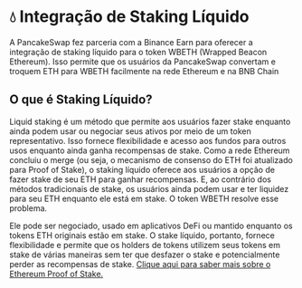 # 💧 Integração de Staking Líquido

A PancakeSwap fez parceria com a Binance Earn para oferecer a integração de staking líquido para o token WBETH (Wrapped Beacon Ethereum). Isso permite que os usuários da PancakeSwap convertam e troquem ETH para WBETH facilmente na rede Ethereum e na BNB Chain

## O que é Staking Líquido?&#x20;

Liquid staking é um método que permite aos usuários fazer stake enquanto ainda podem usar ou negociar seus ativos por meio de um token representativo. Isso fornece flexibilidade e acesso aos fundos para outros usos enquanto ainda ganha recompensas de stake. Como a rede Ethereum concluiu o merge (ou seja, o mecanismo de consenso do ETH foi atualizado para Proof of Stake), o staking líquido oferece aos usuários a opção de fazer stake de seu ETH para ganhar recompensas. E, ao contrário dos métodos tradicionais de stake, os usuários ainda podem usar e ter liquidez para seu ETH enquanto ele está em stake. O token WBETH resolve esse problema.&#x20;

Ele pode ser negociado, usado em aplicativos DeFi ou mantido enquanto os tokens ETH originais estão em stake. O stake líquido, portanto, fornece flexibilidade e permite que os holders de tokens utilizem seus tokens em stake de várias maneiras sem ter que desfazer o stake e potencialmente perder as recompensas de stake. [Clique aqui para saber mais sobre o Ethereum Proof of Stake.](https://academy.binance.com/en/articles/what-is-ethereum-2-0-and-why-does-it-matter)
